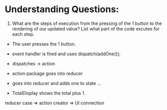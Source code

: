 # Understanding Questions:
1. What are the steps of execution from the pressing of the 1 button to the rendering of our updated value? List what part of the code excutes for each step.
* The user presses the 1 button.
* event handler is fired and uses dispatch(addOne());
* dispatches -> action
* action package goes into reducer
* goes into reducer and adds one to state
...

* TotalDisplay shows the total plus 1.


reducer case => action creator => UI connection